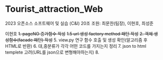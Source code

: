 # Tourist_attraction_Web
2023 오픈소스 소프트웨어 및 실습 (C&amp;I) 20조
조원: 최문찬(팀장), 이현호, 최성준

이현호
~~1. pageNO 증가함수 작성~~
~~1.5 url 생성 factory method 패턴 작성~~
~~2. 객체 생성함수(facade 패턴) 작성~~ 
5. view.py 연구 함수 호출 및 생성 확인(알고리즘 후 HTML로 반환)
6. 대,중분류가 각각 어떤 코드를 가지는지 정리
7. json to html templete 고려(URL를 json으로 변형해야하는지)
8. 
